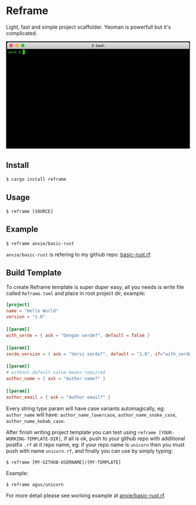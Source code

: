 Reframe
==========

Light, fast and simple project scaffolder. Yeoman is powerfull but it's complicated.

![Reframe Demo](img/reframe.gif?raw=true)

Install
----------

    $ cargo install reframe

Usage
--------

    $ reframe [SOURCE]

Example
---------

    $ reframe anvie/basic-rust

`anvie/basic-rust` is refering to my github repo: [basic-rust.rf](https://github.com/anvie/basic-rust.rf).

Build Template
----------------

To create Reframe template is super duper easy, all you needs is write file called `Reframe.toml` and place in root project dir, example:

```toml
[project]
name = "Hello World"
version = "1.0"

[[param]]
with_serde = { ask = "Dengan serde?", default = false }

[[param]]
serde_version = { ask = "Versi serde?", default = "1.0", if="with_serde" }

[[param]]
# without default value means required
author_name = { ask = "Author name?" }

[[param]]
author_email = { ask = "Author email?" }
```

Every string type param will have case variants automagically, eg: `author_name` will have: `author_name_lowercase`, `author_name_snake_case`, `author_name_kebab_case`.

After finish writing project template you can test using `reframe [YOUR-WORKING-TEMPLATE-DIR]`,
if all is ok, push to your github repo with additional postfix `.rf` at it repo name, eg: if your repo name is `unicorn` then you must push with name `unicorn.rf`, and finally you can use by simply typing:

    $ reframe [MY-GITHUB-USERNAME]/[MY-TEMPLATE]

Example:

    $ reframe agus/unicorn

For more detail please see working example at [anvie/basic-rust.rf](https://github.com/anvie/basic-rust.rf).
